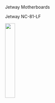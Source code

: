Jetway Motherboards

Jetway NC-81-LF

<img src="https://www.jetway.ru/netcat_files/1283/1310/h_0ade1ad2afe05f0f4d769a16c92489c2" width="25%"></img>
